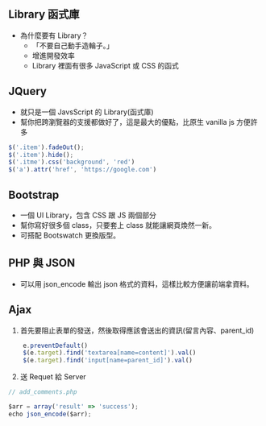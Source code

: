 



## Library 函式庫

- 為什麼要有 Library？
    - 「不要自己動手造輪子。」
    - 增進開發效率
    - Library 裡面有很多 JavaScript 或 CSS 的函式

## JQuery

- 就只是一個 JavsScript 的 Library(函式庫)
- 幫你把跨瀏覽器的支援都做好了，這是最大的優點，比原生 vanilla js 方便許多

```js
$('.item').fadeOut();
$('.item').hide();
$('.itme').css('background', 'red')
$('a').attr('href', 'https://google.com')

```

## Bootstrap

- 一個 UI Library，包含 CSS 跟 JS 兩個部分
- 幫你寫好很多個 class，只要套上 class 就能讓網頁煥然一新。
- 可搭配 Bootswatch 更換版型。


## PHP 與 JSON

 - 可以用 json_encode 輸出 json 格式的資料，這樣比較方便讓前端拿資料。



## Ajax 

<script href="https://code.jquery.com/jquery-3.3.1.js"></script>
1. 首先要阻止表單的發送，然後取得應該會送出的資訊(留言內容、parent_id)

```js
    e.preventDefault()
    $(e.target).find('textarea[name=content]').val()
    $(e.target).find('input[name=parent_id]').val()
```

2. 送 Requet 給 Server

```js
// add_comments.php

$arr = array('result' => 'success');
echo json_encode($arr);

```